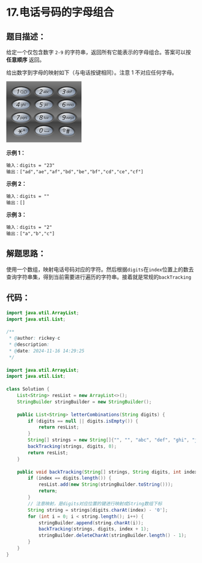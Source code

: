 #  17.电话号码的字母组合

## 题目描述：

给定一个仅包含数字 `2-9` 的字符串，返回所有它能表示的字母组合。答案可以按 **任意顺序** 返回。

给出数字到字母的映射如下（与电话按键相同）。注意 1 不对应任何字母。

![img](./images/200px-telephone-keypad2svg.png)

 

**示例 1：**

```
输入：digits = "23"
输出：["ad","ae","af","bd","be","bf","cd","ce","cf"]
```

**示例 2：**

```
输入：digits = ""
输出：[]
```

**示例 3：**

```
输入：digits = "2"
输出：["a","b","c"]
```

## 解题思路：

使用一个数组，映射电话号码对应的字符。然后根据`digits`在`index`位置上的数去查询字符串集，得到当前需要进行遍历的字符串。接着就是常规的`backTracking`

## 代码：

```java
import java.util.ArrayList;
import java.util.List;

/**
 * @author: rickey-c
 * @description:  
 * @date: 2024-11-16 14:29:25
 */

import java.util.ArrayList;
import java.util.List;

class Solution {
    List<String> resList = new ArrayList<>();
    StringBuilder stringBuilder = new StringBuilder();

    public List<String> letterCombinations(String digits) {
        if (digits == null || digits.isEmpty()) {
            return resList;
        }
        String[] strings = new String[]{"", "", "abc", "def", "ghi", "jkl", "mno", "pqrs", "tuv", "wxyz"};
        backTracking(strings, digits, 0);
        return resList;
    }

    public void backTracking(String[] strings, String digits, int index) {
        if (index == digits.length()) {
            resList.add(new String(stringBuilder.toString()));
            return;
        }
        // 注意映射，是digits对应位置的键进行映射成String数组下标
        String string = strings[digits.charAt(index) - '0'];
        for (int i = 0; i < string.length(); i++) {
            stringBuilder.append(string.charAt(i));
            backTracking(strings, digits, index + 1);
            stringBuilder.deleteCharAt(stringBuilder.length() - 1);
        }
    }
}
```

